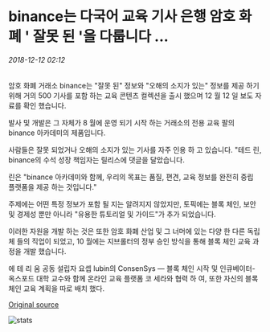 # binance는 다국어 교육 기사 은행 암호 화폐 ' 잘못 된 '을 다룹니다 ...

###### 2018-12-12 02:12

암호 화폐 거래소 binance는 "잘못 된" 정보와 "오해의 소지가 있는" 정보를 제공 하기 위해 거의 500 기사를 포함 하는 교육 콘텐츠 컬렉션을 출시 했으며 12 월 12 일 보도 자료를 확인 했습니다.

발사 및 개발은 그 자체가 8 월에 운영 되기 시작 하는 거래소의 전용 교육 팔의 binance 아카데미의 제품입니다.

사람들은 잘못 되었거나 오해의 소지가 있는 기사를 자주 인용 하 고 있습니다. "테드 린, binance의 수석 성장 책임자는 릴리스에 댓글을 달았습니다.

린은 "binance 아카데미와 함께, 우리의 목표는 품질, 편견, 교육 정보를 완전히 중립 플랫폼을 제공 하는 것입니다."

주제에는 어떤 특정 정보가 포함 될 지는 알려지지 않았지만, 토픽에는 블록 체인, 보안 및 경제성 뿐만 아니라 "유용한 튜토리얼 및 가이드"가 추가 되었습니다.

이러한 자원을 개발 하는 것은 또한 암호 화폐 산업 및 그 너머에 있는 다양 한 다른 독립체 들의 직업이 되었고, 10 월에는 지브롤터의 정부 승인 방식을 통해 블록 체인 교육 과정을 개발 했습니다.

에 테 리 움 공동 설립자 요셉 lubin의 ConsenSys — 블록 체인 시작 및 인큐베이터-옥스포드 대학 교수와 함께 온라인 교육 플랫폼 코 세라와 협력 하 여, 또한 자신의 블록 체인 교육 계획을 따로 배치 했다.

[Original source](https://cointelegraph.com/news/binance-tackles-cryptocurrency-misinformation-with-multilingual-educational-article-bankc)

![stats](https://c.statcounter.com/11760860/0/a89fa40b/1/ "stats")